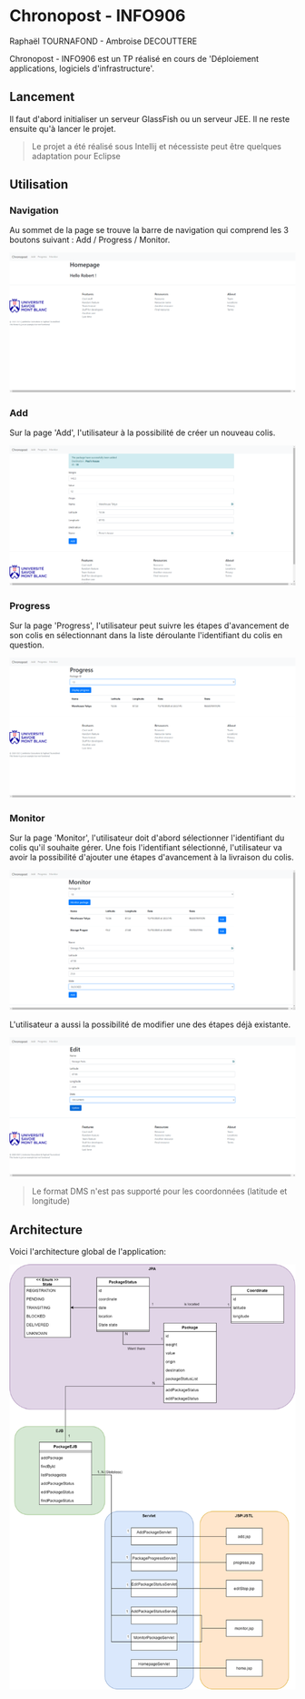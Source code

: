 # Chronopost - INFO906

Raphaël TOURNAFOND - Ambroise DECOUTTERE


Chronopost - INFO906 est un TP réalisé en cours de 'Déploiement applications, logiciels d'infrastructure'.

## Lancement

Il faut d'abord initialiser un serveur GlassFish ou un serveur JEE.
Il ne reste ensuite qu'à lancer le projet.

> Le projet a été réalisé sous Intellij et nécessiste peut être quelques adaptation pour Eclipse

## Utilisation
### Navigation
Au sommet de la page se trouve la barre de navigation qui comprend les 3 boutons suivant : Add / Progress / Monitor.

![Homepage](./images/home.png)

### Add
Sur la page 'Add', l'utilisateur à la possibilité de créer un nouveau colis.

![Add page](./images/add.png)

### Progress
Sur la page 'Progress', l'utilisateur peut suivre les étapes d'avancement de son colis en sélectionnant dans la liste déroulante l'identifiant du colis en question.

![Progress page](./images/progress.png)

### Monitor
Sur la page 'Monitor', l'utilisateur doit d'abord sélectionner l'identifiant du colis qu'il souhaite gérer.
Une fois l'identifiant sélectionné, l'utilisateur va avoir la possibilité d'ajouter une étapes d'avancement à la livraison du colis.

![Monitor page](./images/monitor.png)

L'utilisateur a aussi la possibilité de modifier une des étapes déjà existante.

![Edit page](./images/edit.png)

> Le format DMS n'est pas supporté pour les coordonnées (latitude et longitude)

## Architecture

Voici l'architecture global de l'application:

![Diagramme de classe](./images/class_diagram.png)

